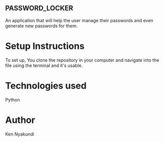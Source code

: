 ## PASSWORD_LOCKER

An application that will help the user manage their passwords and even generate new passwords for them.

# Setup Instructions

To set up, You clone the repository in your computer and navigate into the file using the terminal and it's usable.

# Technologies used 

Python

# Author

Ken Nyakundi